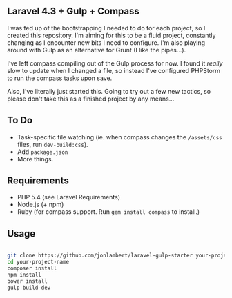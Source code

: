 ## Laravel 4.3 + Gulp + Compass

I was fed up of the bootstrapping I needed to do for each project, so I created this repository. I'm aiming for this to be a fluid project, constantly changing as I encounter new bits I need to configure. I'm also playing around with Gulp as an alternative for Grunt (I like the pipes...). 

I've left compass compiling out of the Gulp process for now. I found it *really* slow to update when I changed a file, so instead I've configured PHPStorm to run the compass tasks upon save.

Also, I've literally just started this. Going to try out a few new tactics, so please don't take this as a finished project by any means...

## To Do
  - Task-specific file watching (ie. when compass changes the `/assets/css` files, run `dev-build:css`).
  - Add `package.json`
  - More things.

## Requirements
  - PHP 5.4 (see Laravel Requirements)
  - Node.js (+ npm)
  - Ruby (for compass support. Run `gem install compass` to install.)

## Usage
```bash

git clone https://github.com/jonlambert/laravel-gulp-starter your-project-name
cd your-project-name
composer install
npm install
bower install
gulp build-dev

```
